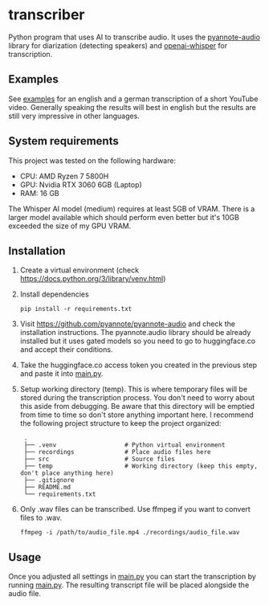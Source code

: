 # transcriber
Python program that uses AI to transcribe audio.
It uses the [pyannote-audio](https://github.com/pyannote/pyannote-audio) library for diarization (detecting speakers) and [openai-whisper](https://github.com/openai/whisper) for transcription.

## Examples
See [examples](examples/) for an english and a german transcription of a short YouTube video. Generally speaking the results will best in english but the results are still very impressive in other languages.

## System requirements
This project was tested on the following hardware:
- CPU: AMD Ryzen 7 5800H
- GPU: Nvidia RTX 3060 6GB (Laptop)
- RAM: 16 GB

The Whisper AI model (medium) requires at least 5GB of VRAM. There is a larger model available which should perform even better but it's 10GB exceeded the size of my GPU VRAM.

## Installation
1. Create a virtual environment (check https://docs.python.org/3/library/venv.html)
1. Install dependencies
    ```
    pip install -r requirements.txt
    ```
3. Visit https://github.com/pyannote/pyannote-audio and check the installation instructions. The pyannote.audio library should be already installed but it uses gated models so you need to go to huggingface.co and accept their conditions.
4. Take the huggingface.co access token you created in the previous step and paste it into [main.py](src/main.py).
5. Setup working directory (temp). This is where temporary files will be stored during the transcription process. You don't need to worry about this aside from debugging. Be aware that this directory will be emptied from time to time so don't store anything important here. I recommend the following project structure to keep the project organized:

        .
        ├── .venv                   # Python virtual environment
        ├── recordings              # Place audio files here
        ├── src                     # Source files
        ├── temp                    # Working directory (keep this empty, don't place anything here)    
        ├── .gitignore              
        ├── README.md
        └── requirements.txt
6. Only .wav files can be transcribed. Use ffmpeg if you want to convert files to .wav.
    ```
    ffmpeg -i /path/to/audio_file.mp4 ./recordings/audio_file.wav
    ```

## Usage
Once you adjusted all settings in [main.py](src/main.py) you can start the transcription by running [main.py](src/main.py). The resulting transcript file will be placed alongside the audio file.